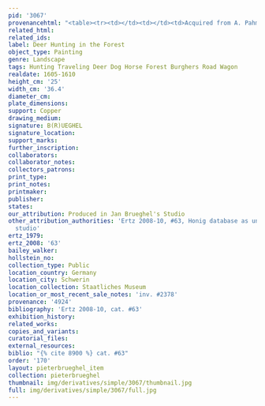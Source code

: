```yaml
---
pid: '3067'
provenancehtml: "<table><tr><td></td><td></td><td>Acquired from A. Pahmann</td></tr></table>"
related_html:
related_ids:
label: Deer Hunting in the Forest
object_type: Painting
genre: Landscape
tags: Hunting Traveling Deer Dog Horse Forest Burghers Road Wagon
realdate: 1605-1610
height_cm: '25'
width_cm: '36.4'
diameter_cm:
plate_dimensions:
support: Copper
drawing_medium:
signature: B(R)UEGHEL
signature_location:
support_marks:
further_inscription:
collaborators:
collaborator_notes:
collectors_patrons:
print_type:
print_notes:
printmaker:
publisher:
states:
our_attribution: Produced in Jan Brueghel's Studio
other_attribution_authorities: 'Ertz 2008-10, #63, Honig database as uncertain, possibly
  studio'
ertz_1979:
ertz_2008: '63'
bailey_walker:
hollstein_no:
collection_type: Public
location_country: Germany
location_city: Schwerin
location_collection: Staatliches Museum
location_or_most_recent_sale_notes: 'inv. #2378'
provenance: '4924'
bibliography: 'Ertz 2008-10, cat. #63'
exhibition_history:
related_works:
copies_and_variants:
curatorial_files:
external_resources:
biblio: "{% cite 8900 %} cat. #63"
order: '170'
layout: pieterbrueghel_item
collection: pieterbrueghel
thumbnail: img/derivatives/simple/3067/thumbnail.jpg
full: img/derivatives/simple/3067/full.jpg
---
```

